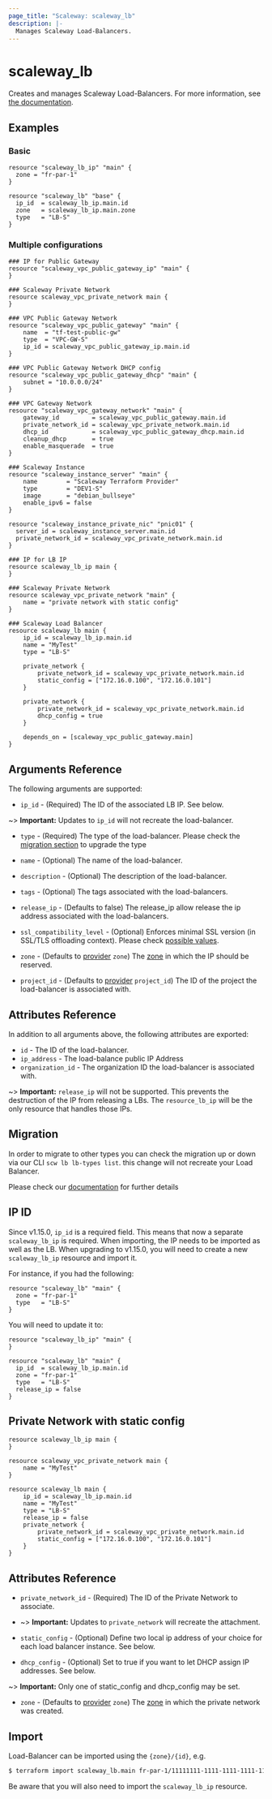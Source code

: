 ```yaml
---
page_title: "Scaleway: scaleway_lb"
description: |-
  Manages Scaleway Load-Balancers.
---
```


# scaleway_lb

Creates and manages Scaleway Load-Balancers.
For more information, see [the documentation](https://developers.scaleway.com/en/products/lb/zoned_api).

## Examples

### Basic

```hcl
resource "scaleway_lb_ip" "main" {
  zone = "fr-par-1"
}

resource "scaleway_lb" "base" {
  ip_id  = scaleway_lb_ip.main.id
  zone   = scaleway_lb_ip.main.zone
  type   = "LB-S"
}
```

### Multiple configurations

```hcl
### IP for Public Gateway
resource "scaleway_vpc_public_gateway_ip" "main" {
}

### Scaleway Private Network
resource scaleway_vpc_private_network main {
}

### VPC Public Gateway Network
resource "scaleway_vpc_public_gateway" "main" {
    name  = "tf-test-public-gw"
    type  = "VPC-GW-S"
    ip_id = scaleway_vpc_public_gateway_ip.main.id
}

### VPC Public Gateway Network DHCP config
resource "scaleway_vpc_public_gateway_dhcp" "main" {
    subnet = "10.0.0.0/24"
}

### VPC Gateway Network
resource "scaleway_vpc_gateway_network" "main" {
    gateway_id         = scaleway_vpc_public_gateway.main.id
    private_network_id = scaleway_vpc_private_network.main.id
    dhcp_id            = scaleway_vpc_public_gateway_dhcp.main.id
    cleanup_dhcp       = true
    enable_masquerade  = true
}

### Scaleway Instance
resource "scaleway_instance_server" "main" {
    name        = "Scaleway Terraform Provider"
    type        = "DEV1-S"
    image       = "debian_bullseye"
    enable_ipv6 = false
}

resource "scaleway_instance_private_nic" "pnic01" {
  server_id = scaleway_instance_server.main.id
  private_network_id = scaleway_vpc_private_network.main.id
}

### IP for LB IP
resource scaleway_lb_ip main {
}

### Scaleway Private Network
resource scaleway_vpc_private_network "main" {
    name = "private network with static config"
}

### Scaleway Load Balancer
resource scaleway_lb main {
    ip_id = scaleway_lb_ip.main.id
    name = "MyTest"
    type = "LB-S"

    private_network {
        private_network_id = scaleway_vpc_private_network.main.id
        static_config = ["172.16.0.100", "172.16.0.101"]
    }

    private_network {
        private_network_id = scaleway_vpc_private_network.main.id
        dhcp_config = true
    }

    depends_on = [scaleway_vpc_public_gateway.main]
}
```

## Arguments Reference

The following arguments are supported:

- `ip_id` - (Required) The ID of the associated LB IP. See below.

~> **Important:** Updates to `ip_id` will not recreate the load-balancer.

- `type` - (Required) The type of the load-balancer. Please check the [migration section](#migration) to upgrade the type

- `name` - (Optional) The name of the load-balancer.

- `description` - (Optional) The description of the load-balancer.

- `tags` - (Optional) The tags associated with the load-balancers.

- `release_ip` - (Defaults to false) The release_ip allow release the ip address associated with the load-balancers.

- `ssl_compatibility_level` - (Optional) Enforces minimal SSL version (in SSL/TLS offloading context). Please check [possible values](https://developers.scaleway.com/en/products/lb/zoned_api/#ssl-compatibility-level-442f99).

- `zone` - (Defaults to [provider](../index.md#zone) `zone`) The [zone](../guides/regions_and_zones.md#zones) in which the IP should be reserved.

- `project_id` - (Defaults to [provider](../index.md#project_id) `project_id`) The ID of the project the load-balancer is associated with.

## Attributes Reference

In addition to all arguments above, the following attributes are exported:

- `id` - The ID of the load-balancer.
- `ip_address` -  The load-balance public IP Address
- `organization_id` - The organization ID the load-balancer is associated with.

~> **Important:** `release_ip` will not be supported. This prevents the destruction of the IP from releasing a LBs.
The `resource_lb_ip` will be the only resource that handles those IPs.

## Migration

In order to migrate to other types you can check the migration up or down via our CLI `scw lb lb-types list`.
this change will not recreate your Load Balancer.

Please check our [documentation](https://developers.scaleway.com/en/products/lb/zoned_api/#post-355592) for further details

## IP ID

Since v1.15.0, `ip_id` is a required field. This means that now a separate `scaleway_lb_ip` is required.
When importing, the IP needs to be imported as well as the LB.
When upgrading to v1.15.0, you will need to create a new `scaleway_lb_ip` resource and import it.

For instance, if you had the following:

```hcl
resource "scaleway_lb" "main" {
  zone = "fr-par-1"
  type   = "LB-S"
}
```

You will need to update it to:

```hcl
resource "scaleway_lb_ip" "main" {
}

resource "scaleway_lb" "main" {
  ip_id  = scaleway_lb_ip.main.id
  zone = "fr-par-1"
  type   = "LB-S"
  release_ip = false
}
```

## Private Network with static config

```hcl
resource scaleway_lb_ip main {
}

resource scaleway_vpc_private_network main {
    name = "MyTest"
}

resource scaleway_lb main {
    ip_id = scaleway_lb_ip.main.id
    name = "MyTest"
    type = "LB-S"
    release_ip = false
    private_network {
        private_network_id = scaleway_vpc_private_network.main.id
        static_config = ["172.16.0.100", "172.16.0.101"]
    }
}
```

## Attributes Reference

- `private_network_id` - (Required) The ID of the Private Network to associate.

- ~> **Important:** Updates to `private_network` will recreate the attachment.

- `static_config` - (Optional) Define two local ip address of your choice for each load balancer instance. See below.

- `dhcp_config` - (Optional) Set to true if you want to let DHCP assign IP addresses. See below.

~> **Important:**  Only one of static_config and dhcp_config may be set.

- `zone` - (Defaults to [provider](../index.md#zone) `zone`) The [zone](../guides/regions_and_zones.md#zones) in which the private network was created.


## Import

Load-Balancer can be imported using the `{zone}/{id}`, e.g.

```bash
$ terraform import scaleway_lb.main fr-par-1/11111111-1111-1111-1111-111111111111
```

Be aware that you will also need to import the `scaleway_lb_ip` resource.
